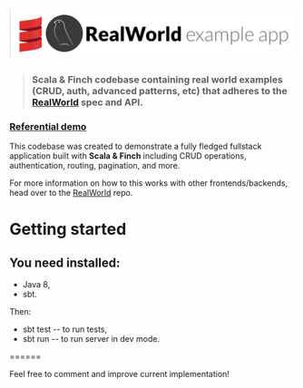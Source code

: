 # ![RealWorld Example App using Scala and Finch](logo.png)

> ### Scala & Finch codebase containing real world examples (CRUD, auth, advanced patterns, etc) that adheres to the [RealWorld](https://github.com/gothinkster/realworld) spec and API.

### [Referential demo](https://react-redux.realworld.io/)

This codebase was created to demonstrate a fully fledged fullstack application built with **Scala & Finch** including CRUD operations, authentication, routing, pagination, and more.

For more information on how to this works with other frontends/backends, head over to the [RealWorld](https://github.com/gothinkster/realworld) repo.

# Getting started

## You need installed:
 * Java 8,
 * sbt.

Then:
 * sbt test -- to run tests,
 * sbt run -- to run server in dev mode.

======

Feel free to comment and improve current implementation!

